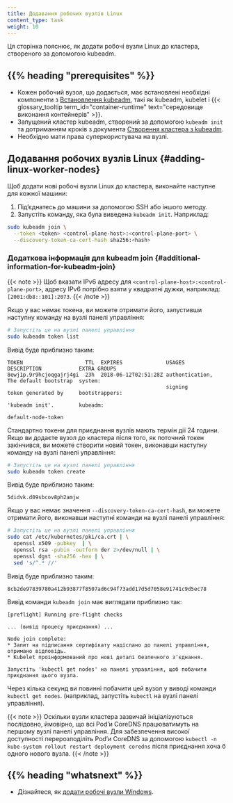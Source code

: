 ```yaml
---
title: Додавання робочих вузлів Linux
content_type: task
weight: 10
---
```


<!-- overview -->

Ця сторінка пояснює, як додати робочі вузли Linux до кластера, створеного за допомогою kubeadm.

## {{% heading "prerequisites" %}}

* Кожен робочий вузол, що додається, має встановлені необхідні компоненти з [Встановлення kubeadm](/docs/setup/production-environment/tools/kubeadm/install-kubeadm/), такі як kubeadm, kubelet і {{< glossary_tooltip term_id="container-runtime" text="середовище виконання контейнерів" >}}.
* Запущений кластер kubeadm, створений за допомогою `kubeadm init` та дотриманням кроків з документа [Створення кластера з kubeadm](/docs/setup/production-environment/tools/kubeadm/create-cluster-kubeadm/).
* Необхідно мати права суперкористувача на вузлі.

<!-- steps -->

## Додавання робочих вузлів Linux {#adding-linux-worker-nodes}

Щоб додати нові робочі вузли Linux до кластера, виконайте наступне для кожної машини:

1. Підʼєднатесь до машини за допомогою SSH або іншого методу.
2. Запустіть команду, яка була виведена `kubeadm init`. Наприклад:

  ```bash
  sudo kubeadm join \
    --token <token> <control-plane-host>:<control-plane-port> \
    --discovery-token-ca-cert-hash sha256:<hash>
  ```

### Додаткова інформація для kubeadm join {#additional-information-for-kubeadm-join}

{{< note >}}
Щоб вказати IPv6 адресу для `<control-plane-host>:<control-plane-port>`, адресу IPv6 потрібно взяти у квадратні дужки, наприклад: `[2001:db8::101]:2073`.
{{< /note >}}

Якщо у вас немає токена, ви можете отримати його, запустивши наступну команду на вузлі панелі управління:

```bash
# Запустіть це на вузлі панелі управління
sudo kubeadm token list
```

Вивід буде приблизно таким:

```console
TOKEN                    TTL  EXPIRES              USAGES           DESCRIPTION            EXTRA GROUPS
8ewj1p.9r9hcjoqgajrj4gi  23h  2018-06-12T02:51:28Z authentication,  The default bootstrap  system:
                                                   signing          token generated by     bootstrappers:
                                                                    'kubeadm init'.        kubeadm:
                                                                                           default-node-token
```

Стандартно токени для приєднання вузлів мають термін дії 24 години. Якщо ви додаєте вузол до кластера після того, як поточний токен закінчився, ви можете створити новий токен, виконавши наступну команду на вузлі панелі управління:

```bash
# Запустіть це на вузлі панелі управління
sudo kubeadm token create
```

Вивід буде приблизно таким:

```console
5didvk.d09sbcov8ph2amjw
```

Якщо у вас немає значення `--discovery-token-ca-cert-hash`, ви можете отримати його, виконавши наступні команди на вузлі панелі управління:

```bash
# Запустіть це на вузлі панелі управління
sudo cat /etc/kubernetes/pki/ca.crt | \
  openssl x509 -pubkey  | \
  openssl rsa -pubin -outform der 2>/dev/null | \
  openssl dgst -sha256 -hex | \
  sed 's/^.* //'
```

Вивід буде приблизно таким:

```console
8cb2de97839780a412b93877f8507ad6c94f73add17d5d7058e91741c9d5ec78
```

Вивід команди `kubeadm join` має виглядати приблизно так:

```console
[preflight] Running pre-flight checks

... (вивід процесу приєднання) ...

Node join complete:
* Запит на підписання сертифікату надіслано до панелі управління, отримано відповідь.
* Kubelet проінформований про нові деталі безпечного зʼєднання.

Запустіть 'kubectl get nodes' на панелі управління, щоб побачити приєднання цього вузла.
```

Через кілька секунд ви повинні побачити цей вузол у виводі команди `kubectl get nodes`. (наприклад, запустіть `kubectl` на вузлі панелі управління).

{{< note >}}
Оскільки вузли кластера зазвичай ініціалізуються послідовно, ймовірно, що всі Podʼи CoreDNS працюватимуть на першому вузлі панелі управління. Для забезпечення високої доступності перерозподіліть Podʼи CoreDNS за допомогою `kubectl -n kube-system rollout restart deployment coredns` після приєднання хоча б одного нового вузла.
{{< /note >}}

## {{% heading "whatsnext" %}}

* Дізнайтеся, як [додати робочі вузли Windows](/docs/tasks/administer-cluster/kubeadm/adding-windows-nodes/).
